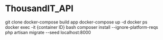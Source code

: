 # ThousandIT_API

git clone
docker-compose build app
docker-compose up -d
docker ps
docker exec -it {container ID} bash
composer install --ignore-platform-reqs
php artisan migrate --seed
localhost:8000
